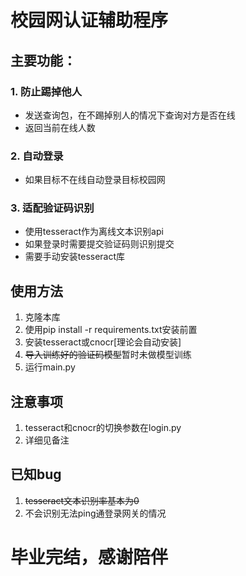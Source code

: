 # 校园网认证辅助程序
## 主要功能：
### 1. 防止踢掉他人
* 发送查询包，在不踢掉别人的情况下查询对方是否在线
* 返回当前在线人数
### 2. 自动登录
* 如果目标不在线自动登录目标校园网
### 3. 适配验证码识别
* 使用tesseract作为离线文本识别api
* 如果登录时需要提交验证码则识别提交
* 需要手动安装tesseract库
## 使用方法
1. 克隆本库
2. 使用pip install -r requirements.txt安装前置
3. 安装tesseract或cnocr[理论会自动安装]
4. ~~导入训练好的验证码模型~~暂时未做模型训练
5. 运行main.py
## 注意事项
1. tesseract和cnocr的切换参数在login.py
2. 详细见备注
## 已知bug
1. ~~tesseract文本识别率基本为0~~
2. 不会识别无法ping通登录网关的情况
# 毕业完结，感谢陪伴